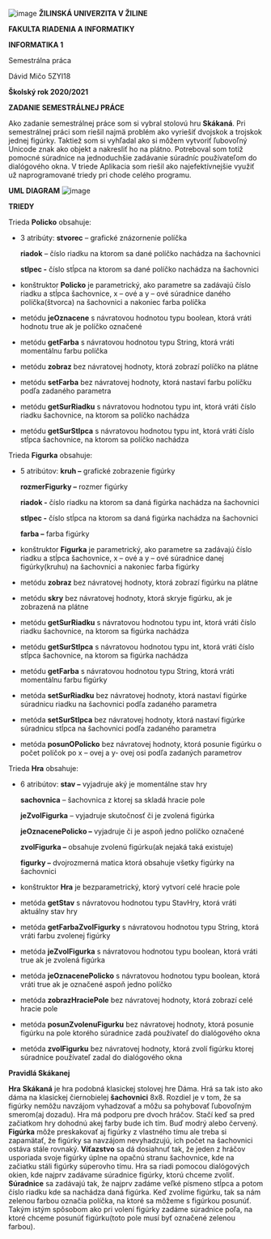 ![image](https://github.com/Davone2564/Skakana_hra/assets/45235000/5a48b2b5-96dc-4f39-868d-276b4a933ccf)
**ŽILINSKÁ UNIVERZITA V ŽILINE**

**FAKULTA RIADENIA A INFORMATIKY**

**INFORMATIKA 1**

Semestrálna práca

Dávid Mičo 5ZYI18

**Školský rok 2020/2021**

**ZADANIE SEMESTRÁLNEJ PRÁCE**

Ako zadanie semestrálnej práce som si vybral stolovú hru **Skákaná**. Pri semestrálnej práci som riešil najmä problém ako vyriešiť dvojskok a trojskok jednej figúrky. Taktiež som si vyhľadal ako si môžem vytvoriť ľubovoľný Unicode znak ako objekt a nakresliť ho na plátno. Potreboval som totiž pomocné súradnice na jednoduchšie zadávanie súradníc používateľom do dialógového okna. V triede Aplikacia som riešil ako najefektívnejšie využiť už naprogramované triedy pri chode celého programu.

**UML DIAGRAM**
![image](https://github.com/Davone2564/Skakana_hra/assets/45235000/af2cb473-950e-4f71-a426-92c5f330b382)


**TRIEDY**

Trieda **Policko** obsahuje:

-   3 atribúty: **stvorec** – grafické znázornenie políčka

    **riadok** – číslo riadku na ktorom sa dané políčko nachádza na šachovnici

    **stlpec -** číslo stĺpca na ktorom sa dané políčko nachádza na šachovnici

-   konštruktor **Policko** je parametrický, ako parametre sa zadávajú číslo riadku a stĺpca šachovnice, x – ové a y – ové súradnice daného políčka(štvorca) na šachovnici a nakoniec farba políčka
-   metódu **jeOznacene** s návratovou hodnotou typu boolean, ktorá vráti hodnotu true ak je políčko označené
-   metódu **getFarba** s návratovou hodnotou typu String, ktorá vráti momentálnu farbu políčka
-   metódu **zobraz** bez návratovej hodnoty, ktorá zobrazí políčko na plátne
-   metódu **setFarba** bez návratovej hodnoty, ktorá nastaví farbu políčku podľa zadaného parametra
-   metódu **getSurRiadku** s návratovou hodnotou typu int, ktorá vráti číslo riadku šachovnice, na ktorom sa políčko nachádza
-   metódu **getSurStlpca** s návratovou hodnotou typu int, ktorá vráti číslo stĺpca šachovnice, na ktorom sa políčko nachádza

Trieda **Figurka** obsahuje:

-   5 atribútov: **kruh –** grafické zobrazenie figúrky

    **rozmerFigurky –** rozmer figúrky

    **riadok -** číslo riadku na ktorom sa daná figúrka nachádza na šachovnici

    **stlpec -** číslo stĺpca na ktorom sa daná figúrka nachádza na šachovnici

    **farba –** farba figúrky

-   konštruktor **Figurka** je parametrický, ako parametre sa zadávajú číslo riadku a stĺpca šachovnice, x – ové a y – ové súradnice danej figúrky(kruhu) na šachovnici a nakoniec farba figúrky
-   metódu **zobraz** bez návratovej hodnoty, ktorá zobrazí figúrku na plátne
-   metódu **skry** bez návratovej hodnoty, ktorá skryje figúrku, ak je zobrazená na plátne
-   metódu **getSurRiadku** s návratovou hodnotou typu int, ktorá vráti číslo riadku šachovnice, na ktorom sa figúrka nachádza
-   metódu **getSurStlpca** s návratovou hodnotou typu int, ktorá vráti číslo stĺpca šachovnice, na ktorom sa figúrka nachádza
-   metódu **getFarba** s návratovou hodnotou typu String, ktorá vráti momentálnu farbu figúrky
-   metóda **setSurRiadku** bez návratovej hodnoty, ktorá nastaví figúrke súradnicu riadku na šachovnici podľa zadaného parametra
-   metóda **setSurStlpca** bez návratovej hodnoty, ktorá nastaví figúrke súradnicu stĺpca na šachovnici podľa zadaného parametra
-   metóda **posunOPolicko** bez návratovej hodnoty, ktorá posunie figúrku o počet políčok po x – ovej a y- ovej osi podľa zadaných parametrov

Trieda **Hra** obsahuje:

-   6 atribútov: **stav –** vyjadruje aký je momentálne stav hry

    **sachovnica** – šachovnica z ktorej sa skladá hracie pole

    **jeZvolFigurka** – vyjadruje skutočnosť či je zvolená figúrka

    **jeOznacenePolicko –** vyjadruje či je aspoň jedno políčko označené

    **zvolFigurka –** obsahuje zvolenú figúrku(ak nejaká taká existuje)

    **figurky –** dvojrozmerná matica ktorá obsahuje všetky figúrky na šachovnici

-   konštruktor **Hra** je bezparametrický, ktorý vytvorí celé hracie pole
-   metóda **getStav** s návratovou hodnotou typu StavHry, ktorá vráti aktuálny stav hry
-   metóda **getFarbaZvolFigurky** s návratovou hodnotou typu String, ktorá vráti farbu zvolenej figúrky
-   metóda **jeZvolFigurka** s návratovou hodnotou typu boolean, ktorá vráti true ak je zvolená figúrka
-   metóda **jeOznacenePolicko** s návratovou hodnotou typu boolean, ktorá vráti true ak je označené aspoň jedno políčko
-   metóda **zobrazHraciePole** bez návratovej hodnoty, ktorá zobrazí celé hracie pole
-   metóda **posunZvolenuFigurku** bez návratovej hodnoty, ktorá posunie figúrku na pole ktorého súradnice zadá používateľ do dialógového okna
-   metóda **zvolFigurku** bez návratovej hodnoty, ktorá zvolí figúrku ktorej súradnice používateľ zadal do dialógového okna

**Pravidlá Skákanej**

**Hra** **Skákaná** je hra podobná klasickej stolovej hre Dáma. Hrá sa tak isto ako dáma na klasickej čiernobielej **šachovnici** 8x8. Rozdiel je v tom, že sa figúrky nemôžu navzájom vyhadzovať a môžu sa pohybovať ľubovoľným smerom(aj dozadu). Hra má podporu pre dvoch hráčov. Stačí keď sa pred začiatkom hry dohodnú akej farby bude ich tím. Buď modrý alebo červený. **Figúrka** môže preskakovať aj figúrky z vlastného tímu ale treba si zapamätať, že figúrky sa navzájom nevyhadzujú, ich počet na šachovnici ostáva stále rovnaký. **Víťazstvo** sa dá dosiahnuť tak, že jeden z hráčov usporiada svoje figúrky úplne na opačnú stranu šachovnice, kde na začiatku stáli figúrky súperovho tímu. Hra sa riadi pomocou dialógových okien, kde najprv zadávame súradnice figúrky, ktorú chceme zvoliť. **Súradnice** sa zadávajú tak, že najprv zadáme veľké písmeno stĺpca a potom číslo riadku kde sa nachádza daná figúrka. Keď zvolíme figúrku, tak sa nám zelenou farbou označia políčka, na ktoré sa môžeme s figúrkou posunúť. Takým istým spôsobom ako pri volení figúrky zadáme súradnice poľa, na ktoré chceme posunúť figúrku(toto pole musí byť označené zelenou farbou).
